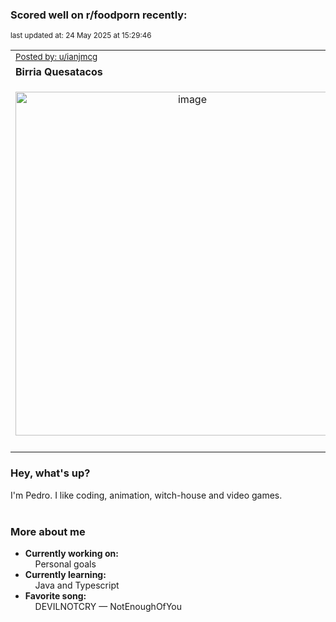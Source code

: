 ### Scored well on r/foodporn recently:

<p align="left"><sub>last updated at: 24 May 2025 at 15:29:46</sub></p>

|   |
| --- |
| <sub>[Posted by: u/ianjmcg][source]</sub> |
| **Birria Quesatacos** | 
|<p align="center"> <img alt="image" src="https://i.redd.it/qu8sq386w5ze1.jpeg" width="550" /> </p>|
|   |

### Hey, what's up?

I'm Pedro. I like coding, animation, witch-house and video games.<br><br>

### More about me
- **Currently working on:**  
&nbsp;&nbsp;&nbsp;&nbsp;Personal goals
- **Currently learning:**  
&nbsp;&nbsp;&nbsp;&nbsp;Java and Typescript
- **Favorite song:**  
&nbsp;&nbsp;&nbsp;&nbsp;DEVILNOTCRY — NotEnoughOfYou<br><br>

  



  
  
  
[linkedin]: https://linkedin.com/in/pedro-h-r-gomes-8a487b14a/
[gmail]: mailto:pilique11@gmail.com
[source]: https://reddit.com/r/FoodPorn/comments/1kg47a8/birria_quesatacos/
[redditAPI]: https://www.reddit.com/dev/api/